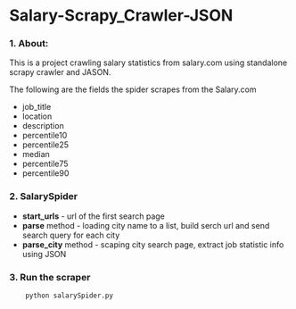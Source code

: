# Salary-Scrapy_Crawler-JSON

### 1. About:

This is a project crawling salary statistics from salary.com using standalone scrapy crawler and JASON.  

The following are the fields the spider scrapes from the Salary.com

* job_title
* location
* description
* percentile10
* percentile25
* median
* percentile75
* percentile90 

### 2. SalarySpider 
* <b>start_urls</b> - url of the first search page
* <b>parse</b> method -  loading city name to a list, build serch url and send search query for each city
* <b>parse_city</b> method - scaping city search page, extract job statistic info using JSON

### 3. Run the scraper 

        python salarySpider.py 